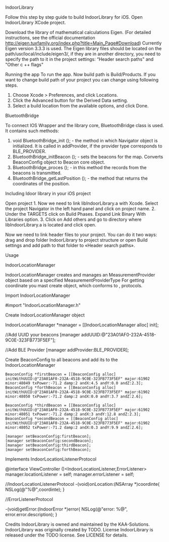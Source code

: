 IndoorLibrary
 
Follow this step by step guide to build IndoorLibrary for iOS.
Open IndoorLibrary  XCode project.
 
Download the library of mathematical calculations Eigen. (For detailed instructions, see the official documentation http://eigen.tuxfamily.org/index.php?title=Main_Page#Download) Currently Eigen version 3.3.3 is used. The Eigen library files should be located on the path/usr/local/include/eigen3/, if they are in another directory, you need to specify the path to it in the project settings: “Header search paths" and "Other c ++ flags"
 

 
Running the app
To run the app. Now  build path  is Build/Products. If you want to change build path of your project you can change using following steps.
1) Choose Xcode > Preferences, and click Locations.
2) Click the Advanced button for the Derived Data setting.
3) Select a build location from the available options, and click Done.
 
 
BluetoothBridge
 
To connect IOS Wrapper and the library core, BluetoothBridge class is used. It contains such methods:
1) void BluetoothBridge_init (); - the method in which Navigator object is initialized. It is called in addProvider, if the provider type corresponds to BLE_PROVIDER.
2) BluetoothBridge_initBeacon (); - sets the beacons for the map. Converts BeaconConfig object to Beacon core object.
3) BluetoothBridge_proces (); - in this method the records from the beacons is transmitted.
4) BluetoothBridge_getLastPosition (); - the method that returns the coordinates of the position.
 
Including Idoor library in your iOS project
 
Open project
	1.	Now we need to link libIndoorLibrary.a with Xcode. Select the project Navigator in the left hand panel and click on project name.
	2.	Under the TARGETS click on Build Phases. Expand Link Binary With Libraries option.
	3.	Click on Add others and go to directory where libIndoorLibrary.a is located and click open. 
 
Now we need to link header files to your project. You can do it two ways: drag and drop folder IndoorLibrary to project structure or open Build settings and add path to that folder to «Header search paths».
 



Usage
 
IndoorLocationManager


IndoorLocationManager creates and manages an MeasurementProvider object based on a specified MeasurementProviderType
For getting coordinate you mast create object, which conforms to <IndoorLocationListener>, <ErrorListener> protocols.


Import IndoorLocationManager


#import "IndoorLocationManager.h"
 
 
Create IndoorLocationManager object


IndoorLocationManager *manager = [[IndoorLocationManager alloc] init];
 
//Add UUID your beacons
  [manager addUUID:@"23A01AF0-232A-4518-9C0E-323FB773F5EF"];
 
//Add BLE Provider
[manager addProvider:BLE_PROVIDER];
 
Create BeaconConfig to all beacons and add its to the IndoorLocationManager
 
    BeaconConfig *firstBeacon = [[BeaconConfig alloc] initWithUUID:@"23A01AF0-232A-4518-9C0E-323FB773F5EF" major:61902 minor:48049 txPower:-71.2 damp:2 andX:4.5 andY:0.0 andZ:2.3];
    BeaconConfig *forthBeacon = [[BeaconConfig alloc] initWithUUID:@"23A01AF0-232A-4518-9C0E-323FB773F5EF" major:61902 minor:48050 txPower:-71.2 damp:2 andX:0.0 andY:3.7 andZ:2.6];
 
    BeaconConfig *thirdBeacon = [[BeaconConfig alloc] initWithUUID:@"23A01AF0-232A-4518-9C0E-323FB773F5EF" major:61902 minor:48051 txPower:-71.2 damp:2 andX:3 andY:12.8 andZ:2.3];
    BeaconConfig *secondBeacon = [[BeaconConfig alloc] initWithUUID:@"23A01AF0-232A-4518-9C0E-323FB773F5EF" major:61902 minor:48052 txPower:-71.2 damp:2 andX:0.3 andY:9.9 andZ:2.6];
 
    [manager setBeaconConfig:firstBeacon];
    [manager setBeaconConfig:secondBeacon];
    [manager setBeaconConfig:thirdBeacon];
    [manager setBeaconConfig:forthBeacon];
 
Implements IndoorLocationListenerProtocol
 
@interface ViewController ()<IndoorLocationListener,ErrorListener>
 manager.locationListener = self;
 manager.errorListener = self;


//IndoorLocationListenerProtocol
-(void)onLocation:(NSArray *)coordinte{
 NSLog(@"%@",coordinte);
}


//ErrorListenerProtocol


-(void)getError:(IndoorError *)error{
   NSLog(@"error: %@", error.error.description);
}
 
 
Credits
IndoorLibrary is owned and maintained by the KAA-Solutions.
IndoorLibrary was originally created by TODO.
License
IndoorLibrary is released under the TODO license. See LICENSE for details.
